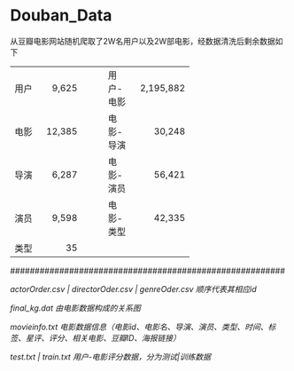 # Douban_Data

从豆瓣电影网站随机爬取了2W名用户以及2W部电影，经数据清洗后剩余数据如下

<table border=0 cellpadding=0 cellspacing=0 width=324 style='border-collapse:
 collapse;table-layout:fixed;width:243pt'>
 <col width=64 span=4 style='width:70pt'>
 <col width=68 style='mso-width-source:userset;mso-width-alt:2417;width:60pt'>
 <tr height=18 style='height:13.8pt'>
  <td height=18 width=64 >用户</td>
  <td align=right width=64 >9,625</td>
  <td width=64 ></td>
  <td width=64 >用户-电影</span></td>
  <td class=xl65 align=right width=68>2,195,882</td>
 </tr>

 <tr height=18 style='height:13.8pt'>
  <td height=18 style='height:13.8pt'>电影</td>
  <td align=right>12,385</td>
  <td></td>
  <td>电影-导演</span></td>
  <td class=xl65 align=right>30,248</td>
 </tr>

 <tr height=18 style='height:13.8pt'>
  <td height=18 style='height:13.8pt'>导演</td>
  <td align=right>6,287</td>
  <td></td>
  <td>电影-演员</span></td>
  <td class=xl65 align=right>56,421</td>
 </tr>
 <tr height=18 style='height:13.8pt'>
  <td height=18 style='height:13.8pt'>演员</td>
  <td align=right>9,598</td>
  <td></td>
  <td>电影-类型</span></td>
  <td class=xl65 align=right>42,335</td>
 </tr>
 <tr height=18 style='height:13.8pt'>
  <td height=18 style='height:13.8pt'>类型</td>
  <td align=right>35</td>
  <td colspan=3 style='mso-ignore:colspan'></td>
 </tr>
 <![if supportMisalignedColumns]>
 <tr height=0 style='display:none'>
  <td width=64 style='width:60pt'></td>
  <td width=64 style='width:60pt'></td>
  <td width=64 style='width:60pt'></td>
  <td width=64 style='width:60pt'></td>
  <td width=68 style='width:60pt'></td>
 </tr>
 <![endif]>
</table>

########################################################

*actorOrder.csv | directorOder.csv | genreOder.csv 顺序代表其相应id*

*final_kg.dat 由电影数据构成的关系图*

*movieinfo.txt 电影数据信息（电影id、电影名、导演、演员、类型、时间、标签、星评、评分、相关电影、豆瓣ID、海报链接）*

*test.txt | train.txt 用户-电影评分数据，分为测试|训练数据*
